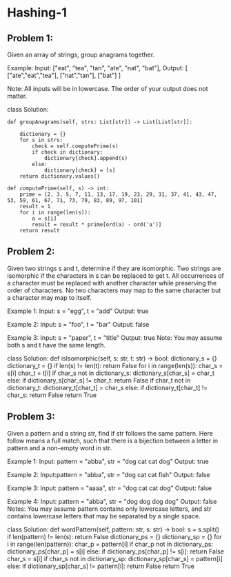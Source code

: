# Hashing-1

## Problem 1:
Given an array of strings, group anagrams together.

Example:
Input: ["eat", "tea", "tan", "ate", "nat", "bat"],
Output:
[
  ["ate","eat","tea"],
  ["nat","tan"],
  ["bat"]
]

Note:
All inputs will be in lowercase.
The order of your output does not matter.

class Solution:
    
    def groupAnagrams(self, strs: List[str]) -> List[List[str]]:
        
        dictionary = {}
        for s in strs:
            check = self.computePrime(s)
            if check in dictionary:
                dictionary[check].append(s)
            else:
                dictionary[check] = [s]
        return dictionary.values()
    
    def computePrime(self, s) -> int:
        prime = [2, 3, 5, 7, 11, 13, 17, 19, 23, 29, 31, 37, 41, 43, 47, 53, 59, 61, 67, 71, 73, 79, 83, 89, 97, 101]
        result = 1
        for i in range(len(s)):
            a = s[i]
            result = result * prime[ord(a) - ord('a')]
        return result
<!-- # Time complexity: O(n), n - average length of longest string in strs
# Space complexity: O(n)
# Approach: Exploit the properly of prime numbers: Product of two different prime numbers is always unique.Take the first 26 prime numbers. Map it to its position in the array using the alphabetical number order.Multiply it repetetively to get a unique value for every word. Map the value to the dictionary in the format: {value:[List of strings]}. Return List of strings once the entire strs has been traversed.     -->

## Problem 2:
Given two strings s and t, determine if they are isomorphic.
Two strings are isomorphic if the characters in s can be replaced to get t.
All occurrences of a character must be replaced with another character while preserving the order of characters. No two characters may map to the same character but a character may map to itself.

Example 1:
Input: s = "egg", t = "add"
Output: true

Example 2:
Input: s = "foo", t = "bar"
Output: false

Example 3:
Input: s = "paper", t = "title"
Output: true
Note:
You may assume both s and t have the same length.

class Solution:
    def isIsomorphic(self, s: str, t: str) -> bool:
        dictionary_s = {}
        dictionary_t = {}
        if len(s) != len(t):
            return False
        for i in range(len(s)):
            char_s = s[i]
            char_t = t[i]
            if char_s not in dictionary_s:
                dictionary_s[char_s] = char_t
            else:
                if dictionary_s[char_s] != char_t:
                    return False
            if char_t not in dictionary_t:
                dictionary_t[char_t] = char_s
            else:
                if dictionary_t[char_t] != char_s:
                    return False
        return True
    
<!-- #Time Complexity: O(n) -->
<!-- # Space Complexity: O(n^2) 2- hash maps involved. 
# Approach:  one to check mapping from s to t and the other from t to s. 
#                               check for all the cases where it could be false and return false if any discrepancy is 
#                               found, once the entire string is traversed return true. -->




## Problem 3:
Given a pattern and a string str, find if str follows the same pattern.
Here follow means a full match, such that there is a bijection between a letter in pattern and a non-empty word in str.

Example 1:
Input: pattern = "abba", str = "dog cat cat dog"
Output: true

Example 2:
Input:pattern = "abba", str = "dog cat cat fish"
Output: false

Example 3:
Input: pattern = "aaaa", str = "dog cat cat dog"
Output: false

Example 4:
Input: pattern = "abba", str = "dog dog dog dog"
Output: false
Notes:
You may assume pattern contains only lowercase letters, and str contains lowercase letters that may be separated by a single space.

class Solution:
    def wordPattern(self, pattern: str, s: str) -> bool:
        s = s.split()
        if len(pattern) != len(s):
            return False
        dictionary_ps = {}
        dictionary_sp = {}
        for i in range(len(pattern)):
            char_p = pattern[i]
            if char_p not in dictionary_ps:
                dictionary_ps[char_p] = s[i]
            else:
                if dictionary_ps[char_p] != s[i]:
                    return False
            char_s = s[i]
            if char_s not in dictionary_sp:
                dictionary_sp[char_s] = pattern[i]
            else:
                if dictionary_sp[char_s] != pattern[i]:
                    return False
        return True
    
<!-- # Time Complexity: O(n) [n - Length of the pattern] 
# Space Complexity: O(n^2) [ 2 hash maps involved]
# Approach: use two hashmaps -> one to check mapping from pattern to s and the other from s to pattern. 
#                               check for all the cases where it could be false and return false if any discrepancy is 
#                               found, once the entire string is traversed return true.  -->
